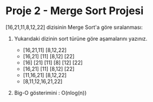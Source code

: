 # Proje 2 - Merge Sort Projesi

[16,21,11,8,12,22] dizisinin Merge Sort'a göre sıralanması:

1. Yukarıdaki dizinin sort türüne göre aşamalarını yazınız.

   - [16,21,11]     [8,12,22]
   - [16,21]  [11]  [8,12]   [22]
   - [16]  [21]  [11]  [8]  [12]  [22]
   - [16,21]  [11]  [8,12]   [22]
   - [11,16,21]     [8,12,22]
   - [8,11,12,16,21,22]

1. Big-O gösterimini : O(nlog(n))
